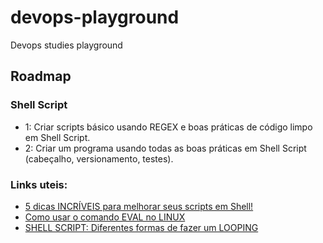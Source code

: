 # devops-playground
Devops studies playground

## Roadmap

### Shell Script

- 1: Criar scripts básico usando REGEX e boas práticas de código limpo em Shell Script.
- 2: Criar um programa usando todas as boas práticas em Shell Script (cabeçalho, versionamento, testes).

### Links uteis:
- [5 dicas INCRÍVEIS para melhorar seus scripts em Shell!](https://mateusmuller.me/2019/05/22/5-dicas-incriveis-para-melhorar-seus-scripts-em-shell/)
- [Como usar o comando EVAL no LINUX](https://mateusmuller.me/2019/07/24/como-usar-o-comando-eval-no-linux/)
- [SHELL SCRIPT: Diferentes formas de fazer um LOOPING](https://mateusmuller.me/2019/07/31/shell-script-diferentes-formas-de-fazer-um-looping/)
